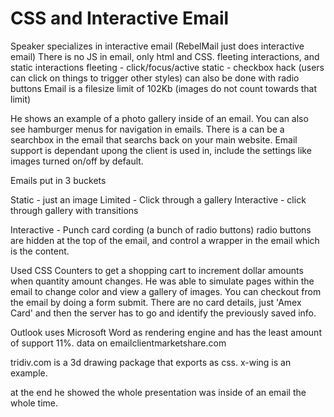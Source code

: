 # CSS and Interactive Email

Speaker specializes in interactive email (RebelMail just does interactive email)
There is no JS in email, only html and CSS.
fleeting interactions, and static interactions
fleeting - click/focus/active
static - checkbox hack (users can click on things to trigger other styles) can also be done with radio buttons
Email is a filesize limit of 102Kb (images do not count towards that limit)

He shows an example of a photo gallery inside of an email. You can also see hamburger menus for navigation in emails. 
There is a can be a searchbox in the email that searchs back on your main website.
Email support is dependant upong the client is used in, include the settings like images turned on/off by default.

Emails put in 3 buckets

Static - just an image
Limited - Click through a gallery
Interactive - click through gallery with transitions

Interactive - Punch card cording (a bunch of radio buttons)
radio buttons are hidden at the top of the email, and control a wrapper in the email which is the content.

Used CSS Counters to get a shopping cart to increment dollar amounts when quantity amount changes.
He was able to simulate pages within the email to change color and view a gallery of images.
You can checkout from the email by doing a form submit. There are no card details, just 'Amex Card' and then the server has to go and identify the previously saved info. 

Outlook uses Microsoft Word as rendering engine and has the least amount of support 11%. data on emailclientmarketshare.com

tridiv.com is a 3d drawing package that exports as css. x-wing is an example.

at the end he showed the whole presentation was inside of an email the whole time.
